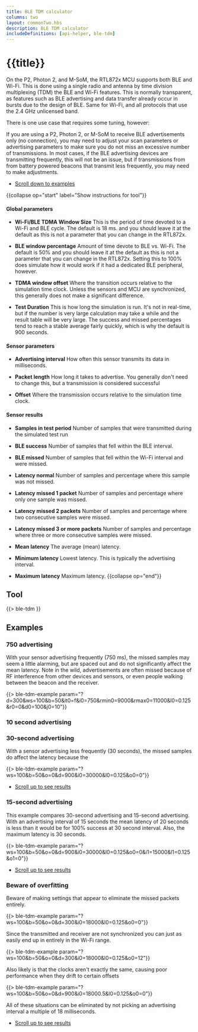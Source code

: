 ```yaml
---
title: BLE TDM calculator
columns: two
layout: commonTwo.hbs
description: BLE TDM calculator
includeDefinitions: [api-helper, ble-tdm]
---
```


# {{title}}

On the P2, Photon 2, and M-SoM, the RTL872x MCU supports both BLE and Wi-Fi. This is done using a single radio and antenna by
time division multiplexing (TDM) the BLE and Wi-Fi features. This is normally transparent, as features such as BLE 
advertising and data transfer already occur in bursts due to the design of BLE. Same for Wi-Fi, and all protocols that
use the 2.4 GHz unlicensed band.

There is one use case that requires some tuning, however: 

If you are using a P2, Photon 2, or M-SoM to receive BLE advertisements only (no connection), you may need to adjust
your scan parameters or advertising parameters to make sure you do not miss an excessive number of transmissions.
In most cases, if the BLE advertising devices are transmitting frequently, this will not be an issue, but if 
transmissions from from battery powered beacons that transmit less frequently, you may need to make adjustments.

- [Scroll down to examples](#examples)

{{collapse op="start" label="Show instructions for tool"}}
#### Global parameters

- **Wi-Fi/BLE TDMA Window Size** This is the period of time devoted to a Wi-Fi and BLE cycle. The default is 18 ms. and you should leave it at the default as this is not a parameter that you can change in the RTL872x.

- **BLE window percentage** Amount of time devote to BLE vs. Wi-Fi. The default is 50% and you should leave it at the default as this is not a parameter that you can change in the RTL872x. Setting this to 100% does simulate how it would work if it had a dedicated BLE peripheral, however.

- **TDMA window offset** Where the transition occurs relative to the simulation time clock. Unless the sensors and MCU are synchronized, this generally does not make a significant difference.

- **Test Duration** This is how long the simulation is run. It's not in real-time, but if the number is very large calculation may take a while and the result table will be very large. The success and missed percentages tend to reach a stable average fairly quickly, which is why the default is 900 seconds.


#### Sensor parameters

- **Advertising interval** How often this sensor transmits its data in milliseconds.

- **Packet length** How long it takes to advertise. You generally don't need to change this, but a transmission is considered successful 

- **Offset** Where the transmission occurs relative to the simulation time clock.

#### Sensor results

- **Samples in test period** Number of samples that were transmitted during the simulated test run

- **BLE success** Number of samples that fell within the BLE interval.

- **BLE missed** Number of samples that fell within the Wi-Fi interval and were missed.

- **Latency normal** Number of samples and percentage where this sample was not missed.

- **Latency missed 1 packet**  Number of samples and percentage where only one sample was missed.

- **Latency missed 2 packets**  Number of samples and percentage where two consecutive samples were missed.

- **Latency missed 3 or more packets**  Number of samples and percentage where three or more consecutive samples were missed.

- **Mean latency** The average (mean) latency.

- **Minimum latency** Lowest latency. This is typically the advertising interval.

- **Maximum latency** Maximum latency.
{{collapse op="end"}}

## Tool

{{> ble-tdm }}


## Examples

### 750 advertising

With your sensor advertising frequently (750 ms), the missed samples may seem a little alarming, but 
are spaced out and do not significantly affect the mean latency. Note in the wild, advertisements 
are often missed because of RF interference from other devices and sensors, or even people walking
between the beacon and the receiver.

{{> ble-tdm-example param="?d=300&ws=100&b=50&it0=f&i0=750&rmin0=9000&rmax0=11000&l0=0.125&r0=0&d0=100&j0=10"}}

### 10 second advertising


### 30-second advertising

With a sensor advertising less frequently (30 seconds), the missed samples do affect the latency
because the 

{{> ble-tdm-example param="?ws=100&b=50&o=0&d=900&i0=30000&l0=0.125&o0=0"}}

- [Scroll up to see results](#tool)

### 15-second advertising

This example compares 30-second advertising and 15-second advertising. With an advertising interval
of 15 seconds the mean latency of 20 seconds is less than it would be for 100% success at 30 second interval.
Also, the maximum latency is 30 seconds.

{{> ble-tdm-example param="?ws=100&b=50&o=0&d=900&i0=30000&l0=0.125&o0=0&i1=15000&l1=0.125&o1=0"}}

- [Scroll up to see results](#tool)

### Beware of overfitting

Beware of making settings that appear to eliminate the missed packets entirely.

{{> ble-tdm-example param="?ws=100&b=50&o=0&d=300&i0=18000&l0=0.125&o0=0"}}

Since the transmitted and receiver are not synchronized you can just as easily end up in entirely in the Wi-Fi range.

{{> ble-tdm-example param="?ws=100&b=50&o=0&d=300&i0=18000&l0=0.125&o0=12"}}

Also likely is that the clocks aren't exactly the same, causing poor performance when they drift to certain offsets

{{> ble-tdm-example param="?ws=100&b=50&o=0&d=900&i0=18000.5&l0=0.125&o0=0"}}

All of these situations can be eliminated by not picking an advertising interval a multiple of 18 milliseconds.

- [Scroll up to see results](#tool)


